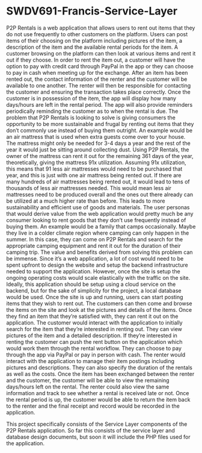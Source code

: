 # SWDV691-Francis-Service-Layer

P2P Rentals is a web application that allows users to rent out items that they do not use frequently to other customers on the platform. Users can post items of their choosing on the platform including pictures of the item, a description of the item and the available rental periods for the item. A customer browsing on the platform can then look at various items and rent it out if they choose. In order to rent the item out, a customer will have the option to pay with credit card through PayPal in the app or they can choose to pay in cash when meeting up for the exchange. After an item has been rented out, the contact information of the renter and the customer will be available to one another. The renter will then be responsible for contacting the customer and ensuring the transaction takes place correctly. Once the customer is in possession of the item, the app will display how many days/hours are left in the rental period. The app will also provide reminders periodically reminding the customer as to when the rental is due. The problem that P2P Rentals is looking to solve is giving consumers the opportunity to be more sustainable and frugal by renting out items that they don’t commonly use instead of buying them outright. An example would be an air mattress that is used when extra guests come over to your house. The mattress might only be needed for 3-4 days a year and the rest of the year it would just be sitting around collecting dust. Using P2P Rentals, the owner of the mattress can rent it out for the remaining 361 days of the year, theoretically, giving the mattress 91x utilization. Assuming 91x utilization, this means that 91 less air mattresses would need to be purchased that year, and this is just with one air mattress being rented out. If there are many hundreds of air mattresses being rented out, it would lead to tens of thousands of less air mattresses needed. This would mean less air mattresses need to be produced overall and the ones out there already can be utilized at a much higher rate than before. This leads to more sustainability and efficient use of goods and materials. The user personas that would derive value from the web application would pretty much be any consumer looking to rent goods that they don’t use frequently instead of buying them. An example would be a family that camps occasionally. Maybe they live in a colder climate region where camping can only happen in the summer. In this case, they can come on P2P Rentals and search for the appropriate camping equipment and rent it out for the duration of their camping trip. The value and benefits derived from solving this problem can be immense. Since it’s a web application, a lot of cost would need to be spent upfront to design the website and setup the backend infrastructure needed to support the application. However, once the site is setup the ongoing operating costs would scale elastically with the traffic on the site. Ideally, this application should be setup using a cloud service on the backend, but for the sake of simplicity for the project, a local database would be used. Once the site is up and running, users can start posting items that they wish to rent out. The customers can then come and browse the items on the site and look at the pictures and details of the items. Once they find an item that they’re satisfied with, they can rent it out on the application. The customer would interact with the application to initially search for the item that they’re interested in renting out. They can view pictures of the item and a detailed description. If they’re interested in renting the customer can push the rent button on the application which would work them through the rental workflow. They can choose to pay through the app via PayPal or pay in person with cash. The renter would interact with the application to manage their item postings including pictures and descriptions. They can also specify the duration of the rentals as well as the costs. Once the item has been exchanged between the renter and the customer, the customer will be able to view the remaining days/hours left on the rental. The renter could also view the same information and track to see whether a rental is received late or not. Once the rental period is up, the customer would be able to return the item back to the renter and the final receipt and record would be recorded in the application.

This project specifically consists of the Service Layer components of the P2P Rentals application. So far this consists of the service layer and database design documents, but soon it will include the PHP files used for the application.
